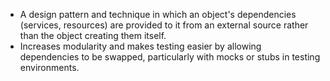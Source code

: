 - A design pattern and technique in which an object's dependencies (services, resources) are provided to it from an external source rather than the object creating them itself.
- Increases modularity and makes testing easier by allowing dependencies to be swapped, particularly with mocks or stubs in testing environments.
